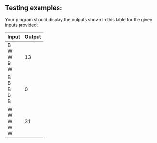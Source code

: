 ## Testing examples:

Your program should display the outputs shown in this table for the given
inputs provided:

| Input                 | Output |
|-----------------------|--------|
| B<br>W<br>W<br>B<br>W | 13     |
| B<br>B<br>B<br>B<br>B | 0      |
| W<br>W<br>W<br>W<br>W | 31     |
